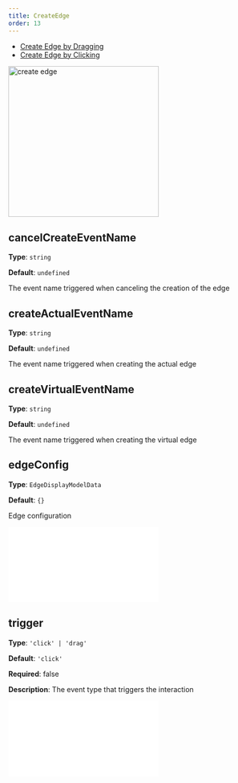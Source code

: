 ```yaml
---
title: CreateEdge
order: 13
---
```


- [Create Edge by Dragging](/en/examples/interaction/createEdge/#createEdgeByDragging)
- [Create Edge by Clicking](/en/examples/interaction/createEdge/#createEdgeByClicking)

<img alt="create edge" src="https://mdn.alipayobjects.com/huamei_qa8qxu/afts/img/A*W0EqR6-dp_oAAAAAAAAAAAAADmJ7AQ/original" height='300'/>

## cancelCreateEventName

**Type**: `string`

**Default**: `undefined`

The event name triggered when canceling the creation of the edge

## createActualEventName

**Type**: `string`

**Default**: `undefined`

The event name triggered when creating the actual edge

## createVirtualEventName

**Type**: `string`

**Default**: `undefined`

The event name triggered when creating the virtual edge

## edgeConfig

**Type**: `EdgeDisplayModelData`

**Default**: `{}`

Edge configuration

<embed src="../../common/BehaviorSecondaryKey.en.md"></embed>

## trigger

**Type**: `'click' | 'drag'`

<!-- TODO 这里没和Type定义保持一致，需要确认 -->

**Default**: `'click'`

**Required**: false

**Description**: The event type that triggers the interaction

<embed src="../../common/BehaviorShould.en.md"></embed>

